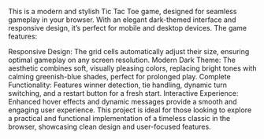 This is a modern and stylish Tic Tac Toe game, designed for seamless gameplay in your browser. With an elegant dark-themed interface and responsive design, it’s perfect for mobile and desktop devices. The game features:

Responsive Design: The grid cells automatically adjust their size, ensuring optimal gameplay on any screen resolution.
Modern Dark Theme: The aesthetic combines soft, visually pleasing colors, replacing bright tones with calming greenish-blue shades, perfect for prolonged play.
Complete Functionality: Features winner detection, tie handling, dynamic turn switching, and a restart button for a fresh start.
Interactive Experience: Enhanced hover effects and dynamic messages provide a smooth and engaging user experience.
This project is ideal for those looking to explore a practical and functional implementation of a timeless classic in the browser, showcasing clean design and user-focused features.
